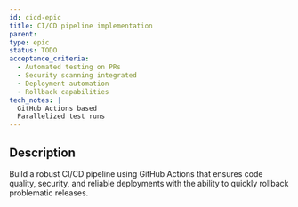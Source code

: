 ```yaml
---
id: cicd-epic
title: CI/CD pipeline implementation
parent: 
type: epic
status: TODO
acceptance_criteria:
  - Automated testing on PRs
  - Security scanning integrated
  - Deployment automation
  - Rollback capabilities
tech_notes: |
  GitHub Actions based
  Parallelized test runs
---
```


## Description

Build a robust CI/CD pipeline using GitHub Actions that ensures code quality, security, and reliable deployments with the ability to quickly rollback problematic releases.